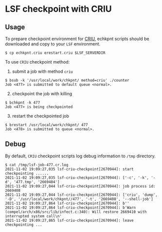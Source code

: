 # LSF checkpoint with CRIU

## Usage

To prepare checkpoint environment for [CRIU](https://criu.org/Main_Page),
echkpnt scripts should be downloaded and copy to your `LSF` environment.
```
$ cp echkpnt.criu erestart.criu $LSF_SERVERDIR
```

To use `CRIU` checkpoint method:
1. submit a job with method `criu`
```
$ bsub -k '/usr/local/work/chkpnt/ method=criu' ./counter
Job <477> is submitted to default queue <normal>.
```

2. checkpoint the job with killing
```
$ bchkpnt -k 477
Job <477> is being checkpointed
```

3. restart the checkpointed job
```
$ brestart /usr/local/work/chkpnt/ 477
Job <478> is submitted to queue <normal>.
```
## Debug
By default, `CRIU` checkpoint scripts log debug information to `/tmp` directory.
```
$ cat /tmp/lsf-job-477.cr.log
2021-11-02 19:09:27,035 lsf-criu-checkpoint[2670944]: start checkpointing ......
2021-11-02 19:09:27,035 lsf-criu-checkpoint[2670944]: ['-c', '-k', '-d', '477.tmp', '2669404']
2021-11-02 19:09:27,044 lsf-criu-checkpoint[2670944]: job process id: 2669408
2021-11-02 19:09:27,044 lsf-criu-checkpoint[2670944]: ['criu', 'dump', '-D', '/usr/local/work/chkpnt//477', '-t', '2669408', '--shell-job']
2021-11-02 19:09:27,864 lsf-criu-checkpoint[2670944]: b''
2021-11-02 19:09:27,864 lsf-criu-checkpoint[2670944]: b'Warn  (compel/arch/x86/src/lib/infect.c:340): Will restore 2669410 with interrupted system call\n'
2021-11-02 19:09:27,865 lsf-criu-checkpoint[2670944]: leave checkpointing ...
```

